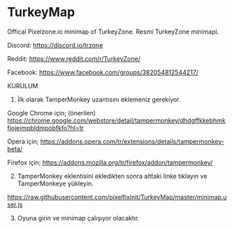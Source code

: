 # TurkeyMap
Offical Pixelzone.io minimap of TurkeyZone.
Resmi TurkeyZone minimapi.

Discord: https://discord.io/trzone

Reddit: https://www.reddit.com/r/TurkeyZone/

Facebook: https://www.facebook.com/groups/382054812544217/

KURULUM

1) İlk olarak TamperMonkey uzantısını eklemeniz gerekiyor.

Google Chrome için; (önerilen)
https://chrome.google.com/webstore/detail/tampermonkey/dhdgffkkebhmkfjojejmpbldmpobfkfo?hl=tr

Opera için;
https://addons.opera.com/tr/extensions/details/tampermonkey-beta/

Firefox için;
https://addons.mozilla.org/tr/firefox/addon/tampermonkey/

2) TamperMonkey eklentisini ekledikten sonra alttaki linke tıklayın ve TamperMonkeye yükleyin.

https://raw.githubusercontent.com/pixelfixinit/TurkeyMap/master/minimap.user.js

3) Oyuna girin ve minimap çalışıyor olacaktır.
